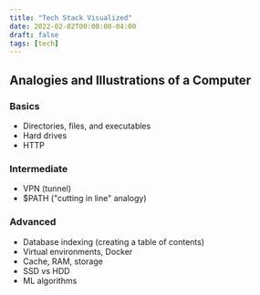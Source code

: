 ```yaml
---
title: "Tech Stack Visualized"
date: 2022-02-02T00:00:00-04:00
draft: false
tags: [tech]
---
```


## Analogies and Illustrations of a Computer

### Basics

* Directories, files, and executables
* Hard drives
* HTTP

### Intermediate

* VPN (tunnel)
* $PATH ("cutting in line" analogy)

### Advanced

* Database indexing (creating a table of contents)
* Virtual environments, Docker
* Cache, RAM, storage
* SSD vs HDD
* ML algorithms
